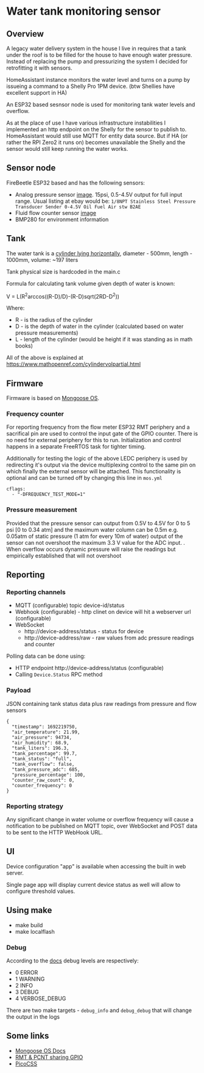 # Water tank monitoring sensor

## Overview

A legacy water delivery system in the house I live in requires that a tank under the roof is to 
be filled for the house to have enough water pressure. Instead of replacing the pump 
and pressurizing the system I decided for retrofitting it with sensors.

HomeAssistant instance monitors the water level and turns on a pump by issueing a command to a Shelly Pro 1PM device. (btw Shellies have excellent support in HA)

An ESP32 based sesnsor node is used for monitoring tank water levels and overflow.

As at the place of use I have various infrastructure instabilities I implemented an http endpoint on the Shelly for the sensor to publish to. HomeAssistant would still use MQTT for entity data source. But if HA (or rather the RPI Zero2 it runs on) becomes unavailable the Shelly and the sensor would still keep running the water works.

## Sensor node

FireBeetle ESP32 based and has the following sensors:
- Analog pressure sensor [image](docs/analog-pressure-sensor.jpg). 15psi, 0.5-4.5V output for full input range. Usual listing at ebay would be: `1/8NPT Stainless Steel Pressure Transducer Sender 0-4.5V Oil Fuel Air stw B2AE`
- Fluid flow counter sensor [image](docs/flow-counter-sensor.jpg)
- BMP280 for environment information

## Tank

The water tank is a [cylinder lying horizontally](docs/cylinder-tank.png), diameter - 500mm, length - 1000mm, volume: ~197 liters

Tank physical size is hardcoded in the main.c

Formula for calculating tank volume given depth of water is known:

V = L(R<sup>2</sup>arccos((R-D)/D)-(R-D)sqrt(2RD-D<sup>2</sup>))

Where:
- R - is the radius of the cylinder
- D - is the depth of water in the cylinder (calculated based on water pressure measurements)
- L - length of the cylinder (would be height if it was standing as in math books)

All of the above is explained at https://www.mathopenref.com/cylindervolpartial.html

## Firmware

Firmware is based on [Mongoose OS](https://mongoose-os.com).

### Frequency counter

For reporting frequency from the flow meter ESP32 RMT periphery and a sacrifical pin are used to control the input gate of the GPIO counter. There is no need for external periphery for this to run. Initialization and control happens in a separate FreeRTOS task for tighter timing.

Additionally for testing the logic of the above LEDC periphery is used by redirecting it's output via the device multiplexing control to the same pin on which finally the external sensor will be attached. This functionality is optional and can be turned off by changing this line in `mos.yml`

```
cflags:
  - "-DFREQUENCY_TEST_MODE=1"
```

### Pressure measurement

Provided that the pressure sensor can output from 0.5V to 4.5V for 0 to 5 psi [0 to 0.34 atm] and the maximum water column can be 0.5m e.g. 0.05atm of static pressure  (1 atm for every 10m of water) output of the sensor can not overshoot the maximum 3.3 V value for the ADC input. . When overflow occurs dynamic pressure will raise the readings but empirically established that will not overshoot

## Reporting 
### Reporting channels

- MQTT (configurable) topic device-id/status
- Webhook (configurable) - http clinet on device will hit a webserver url (configurable)
- WebSocket
  - http://device-address/status - status for device
  - http://device-address/raw - raw values from adc pressure readings and counter

Polling data can be done using:

- HTTP endpoint http://device-address/status (configurable)
- Calling `Device.Status` RPC method
### Payload

JSON containing tank status data plus raw readings from pressure and flow sensors

```
{
  "timestamp": 1692219750,
  "air_temperature": 21.99,
  "air_pressure": 94734,
  "air_humidity": 68.9,
  "tank_liters": 196.3,
  "tank_percentage": 99.7,
  "tank_status": "full",
  "tank_overflow": false,
  "tank_pressure_adc": 685,
  "pressure_percentage": 100,
  "counter_raw_count": 0,
  "counter_frequency": 0
}
```

### Reporting strategy

Any significant change in water volume or overflow frequency will cause a notification to be published on MQTT topic, over WebSocket and POST data to be sent to the HTTP WebHook URL.

## UI

Device configuration "app" is available when accessing the built in web server.

Single page app will display current device status as well will allow to configure threshold values. 

## Using make

- make build
- make localflash

### Debug

According to the [docs](https://mongoose-os.com/docs/mongoose-os/userguide/debug.md) debug levels are respectively:

- 0 ERROR
- 1 WARNING
- 2 INFO
- 3 DEBUG
- 4 VERBOSE_DEBUG

There are two make targets - `debug_info` and `debug_debug` that will change the output in the logs 

## Some links

- [Mongoose OS Docs](https://mongoose-os.com/docs/)
- [RMT & PCNT sharing GPIO](https://www.esp32.com/viewtopic.php?f=13&t=4953)
- [PicoCSS](https://picocss.com)